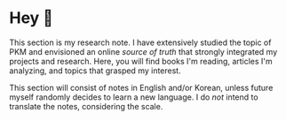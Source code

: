 # Hey 👋

This section is my research note. I have extensively studied the topic of PKM and envisioned an online _source of truth_ that strongly integrated my projects and research. Here, you will find books I'm reading, articles I'm analyzing, and topics that grasped my interest.

This section will consist of notes in English and/or Korean, unless future myself randomly decides to learn a new language. I do _not_ intend to translate the notes, considering the scale.
